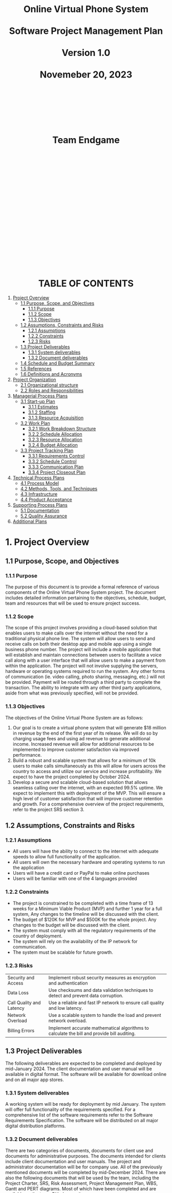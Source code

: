 <center><H1>
<br></br>
<br></br>
<br></br>
Online Virtual Phone System
<br></br>
Software Project Management Plan
<br></br>
Version 1.0
<br></br>
Novemeber 20, 2023
<br></br>
<br></br>
<br></br>
Team Endgame
<br></br>
<br></br>
<br></br>
<br></br>
<br></br>
<br></br>
</H1>
</center>

<div style="page-break-after: always;"></div>

<center><H1>TABLE OF CONTENTS</H1></center>

1. [Project Overview](#1-project-overview)
    - [1.1 Purpose, Scope, and Objectives](#11-purpose-scope-and-objectives)
        - [1.1.1 Purpose](#111-purpose)
        - [1.1.2 Scope](#112-scope)
        - [1.1.3 Objectives](#113-objectives)
    - [1.2 Assumptions, Constraints and Risks](#12-assumptions-constraints-and-risks)
        - [1.2.1 Assumptions](#121-assumptions)
        - [1.2.2 Constraints](122-constraints)
        - [1.2.3 Risks](#123-risks)
    - [1.3 Project Deliverables](#13-project-deliverables)
        - [1.3.1 System deliverables](#131-system-deliverables)
        - [1.3.2 Document deliverables](#132-document-deliverables)
    - [1.4 Schedule and Budget Summary](#14-schedule-and-budget-summary)
    - [1.5 References](#15-references)
    - [1.6 Definitions and Acronyms](#16-definitions-and-acronyms)
2. [Project Organization](#2-project-organization)
    - [2.1 Organizational structure](#21-organizational-structure)
    - [2.2 Roles and Responsibilities](#22-roles-and-responsibilities)
3. [Managerial Process Plans](#3-managerial-process-plans)
    - [3.1 Start-up Plan](#31-start-up-plan)
        - [3.1.1 Estimates](#311-estimates)
        - [3.1.2 Staffing](#312-staffing)
        - [3.1.3 Resource Acquisition](#313-resource-acquisition)
    - [3.2 Work Plan](#32-work-plan)
        - [3.2.1 Work Breakdown Structure](#321-work-breakdown-structure)
        - [3.2.2 Schedule Allocation](#322-schedule-allocation)
        - [3.2.3 Resource Allocation](#323-resource-allocation)
        - [3.2.4 Budget Allocation](#324-budget-allocation)
    - [3.3 Project Tracking Plan](#33-project-tracking-plan)
        - [3.3.1 Requirements Control](#331-requirements-control)
        - [3.3.2 Schedule Control](#332-schedule-control)
        - [3.3.3 Communication Plan](#333-communication-plan)
        - [3.3.4 Project Closeout Plan](#334-project-closeout-plan)
4. [Technical Process Plans](#4-technical-process-plans)
    - [4.1 Process Model](#41-process-model)
    - [4.2 Methods, Tools, and Techniques](#42-methods-tools-and-techniques)
    - [4.3 Infrastructure](#43-infrastructure)
    - [4.4 Product Acceptance](#44-product-acceptance)
5. [Supporting Process Plans](#5-supporting-process-plans)
    - [5.1 Documentation](#51-documentation)
    - [5.2 Quality Assurance](#52-quality-assurance)
6. [Additional Plans](#6-additional-plans)


<div style="page-break-after: always;"></div>

# 1. Project Overview

## 1.1 Purpose, Scope, and Objectives

### 1.1.1 Purpose
The purpose of this document is to provide a formal reference of various components of the Online Virtual Phone System project. The document includes detailed information pertaining to the objectives, schedule, budget, team and resources that will be used to ensure project success. 

### 1.1.2 Scope 
The scope of this project involves providing a cloud-based solution that enables users to make calls over the internet without the need for a traditional physical phone line. The system will allow users to send and receive calls on both their desktop app and mobile app using a single business phone number. The project will include a mobile application that will establish and maintain connections between users to facilitate a voice call along with a user interface that will allow users to make a payment from within the application. 
The project will not involve supplying the servers, hardware or operating systems required to run the system. Any other forms of communication (ie. video calling, photo sharing, messaging, etc.) will not be provided. Payment will be routed through a third party to complete the transaction. The ability to integrate with any other third party applications, aside from what was previously specified, will not be provided.

### 1.1.3 Objectives
The objectives of the Online Virtual Phone System are as follows:
1. Our goal is to create a virtual phone system that will generate $18 million in revenue by the end of the first year of its release. We will do so by charging usage fees and using ad revenue to generate additional income. Increased revenue will allow for additional resources to be implemented to improve customer satisfaction via improved performance. 
2. Build a robust and scalable system that allows for a minimum of 10k users to make calls simultaneously as this will allow for users across the country to access and utilize our service and increase profitability. We expect to have the project completed by October 2024. 
3. Develop a secure and scalable cloud-based solution that allows seamless calling over the internet, with an expected 99.5% uptime. We expect to implement this with deployment of the MVP. This will ensure a high level of customer satisfaction that will improve customer retention and growth. 
For a comprehensive overview of the project requirements, refer to the project SRS section 3. 

## 1.2 Assumptions, Constraints and Risks

### 1.2.1 Assumptions
-   All users will have the ability to connect to the internet with adequate speeds to allow full functionality of the      application.
- All users will own the necessary hardware and operating systems to run the application
- Users will have a credit card or PayPal to make online purchases
- Users will be familiar with one of the 4 languages provided

### 1.2.2 Constraints
- The project is constrained to be completed with a time frame of 13 weeks for a Minimum Viable Product (MVP) and further 1 year for a full system, Any changes to the timeline will be discussed with the client.
- The budget of $120K for MVP and $500K for the whole project. Any changes to the budget will be discussed with the client.
- The system must comply with all the regulatory requirements of the country of deployment.
- The system will rely on the availability of the IP network for communication.
- The system must be scalable for future growth. 

### 1.2.3 Risks

|||
|----|----|
| Security and Access | Implement robust security measures as encryption and authentication |
| Data Loss | Use checksums and data validation techniques to detect and prevent data corruption. |
| Call Quality and Latency | Use a reliable and fast IP network to ensure call quality and low latency. |
| Network Overload | Use a scalable system to handle the load and prevent network overload. |
| Billing Errors | Implement accurate mathematical algorithms to calculate the bill and provide bill auditing.|

## 1.3 Project Deliverables

The following deliverables are expected to be completed and deployed by mid-January 2024. The client documentation and user manual will be available in digital format. The software will be available for download online and on all major app stores. 

### 1.3.1 System deliverables

A working system will be ready for deployment by mid January. The system will offer full functionality of the requirements specified. For a comprehensive list of the software requirements refer to the Software Requirements Specification. 
The software will be distributed on all major digital distribution platforms. 

### 1.3.2 Document deliverables 

There are two categories of documents, documents for client use and documents for administrative purposes. The documents intended for clients include client documentation and user manuals. The project and administrator documentation will be for company use. All of the previously mentioned documents will be completed by mid-December 2024. 
There are also the following documents that will be used by the team, including the Project Charter, SRS, Risk Assessment, Project Management Plan, WBS, Gantt and PERT diagrams. Most of which have been completed and are available on the team Github repository.

## 1.4 Schedule and Budget Summary

Below is a summary of the schedule and budget for the project.

| Project Milestone | Project Artifact | Due Date |
|----|----|----|
| Project Management | Charter, SRS, Risk Management | 09/27/2023 |
| Interface Design | Interface Prototype | 10/11/2023 |
|Frontend Development | System in progress |10/17/2023 |
|Backend Development| System in progress| 11/02/2023|
|Testing| System delivery| 12/13/2023|
|Project Deployment| Training modules| 01/10/2024|
|Project Closure| User and admin documentation, feedback| 01/15/2024|

## 1.5 References

Below is a list of documents and other sources of information referenced in this Plan:
- Project Charter for section 1.1 - 1.3
- SRS for section 1.6 
- Gantt.png for section 1.4*

    *For a comprehensive overview of the project schedule, refer to this document

## 1.6 Definitions and Acronyms

Below is a list of all terms and acronyms required to properly understand this Plan:

|Term | Definition, Acronym or Abbreviations|
| ---- | ---- |
|SRS |Software Requirement Specification|
|OS|Operating System|
|GUI|Graphical User Interface|
|MFA|Multi-Factor Authentication|
|OVPS|Online Virtual Phone System|
|CRM|Customer Relationship Management|
|VoIP|Voice over Internet Protocol|

# 2. Project Organization

## 2.1 Organizational structure

### 2.1.1 External structure
![Alt text](external.png)
1. Billing Department
    - Manages billing, invoicing, and payment processing for the virtual phone system.
    - Collaborates with the project team for billing system integration.
2. Third Parties
    - External service providers, suppliers, or consultants such as APIs provider for payment.
3. Government Telecommunication Authorities
    - Regulatory bodies or authorities overseeing compliance, licensing, and watching on  laws and regulations.
    - Ensures the project complies with legal and regulatory frameworks.

### 2.1.2 Internal structure
![Alt text](internal.png)
1. Project Manager
    - Oversees the entire project lifecycle and makes the decisions on the direction of the project.
    - Responsible for planning, execution, monitoring, and closing of the project.
    - Acts as a communicator between stakeholders and the development team.
2. Developers
    - Engineers, programmers, and designers responsible for creating the frontend and backend for the online virtual phone system.
    - Coding, designing interfaces, code review and implementing features.
3. Quality Assurance Team
    - Focuses on testing functionalities, identifying bugs, reporting back to developer teams and ensuring the software meets quality standards.
    - Works closely with developers to resolve issues.
4. System Managers
    - Manage the day- to-day operations of the online virtual phone system.
    - Handle configurations, user permissions, and system maintenance.
5. IT Administrators
    - Provides technical support, infrastructure maintenance, and resolves technical issues.
    - Collaborates with the development team for deployment and system integration.
6. End Users
    - The individuals or businesses utilizing the virtual phone system.
    - Provide feedback, use the system, and may need assistance or training.

## 2.2 Roles and Responsibilities

| Project Role | Project Responsibilities                                                                                                            |
|--------------------------|--------------------------------------------------------------------------------------------------------------------------------------|
| Project Sponsor          | - A project sponsor who acts as the project’s champion, providing direction, financial resources, and support to the team. In the context of this document, this person: <br> &nbsp;&nbsp;- Approves the request for funding <br> &nbsp;&nbsp;- Approves the project scope represented in this document <br> &nbsp;&nbsp;- Sets the priority of the project relative to other projects in their area of responsibility |
| Project Manager          | - A project manager is responsible for the day-to-day management of the project and has specific accountability for: <br> &nbsp;&nbsp;- Managing the project within the approved constraints of scope, quality, time, and cost <br> &nbsp;&nbsp;- Delivering the specified requirements, deliverables, and ensuring customer satisfaction <br> &nbsp;&nbsp;- Providing critical information to team members and stakeholders to keep the project on track |
| Developer                | - Responsibilities include day-to-day development and maintenance of the project, including coding and designing.                    |
| Quality Assurance Engineer| - Responsible for: <br> &nbsp;&nbsp;- Testing the Quality of the system <br> &nbsp;&nbsp;- Identifying bugs <br> &nbsp;&nbsp;- Ensuring delivery of a high-quality system that exceeds user expectations |
| System Managers          | - Responsibilities involve managing: <br> &nbsp;&nbsp;- Online Virtual Phone System software <br> &nbsp;&nbsp;- User accounts and their personal information <br> &nbsp;&nbsp;- User authentication and Troubleshooting |
| IT Administrator         | - Tasks include: <br> &nbsp;&nbsp;- Hardware maintenance <br> &nbsp;&nbsp;- Security Risk management <br> &nbsp;&nbsp;- Network Management <br> &nbsp;&nbsp;- Infrastructure Planning <br> &nbsp;&nbsp;- Developer Support <br> &nbsp;&nbsp;- User Support |
| Users                    | - Provide feedback on user experience and system functionalities.                                                                       |


# 3. Managerial Process Plans
## 3.1 Start-up Plan

### 3.1.1 Estimates
The SPMP details the necessary resources and materials for initiating the project. This includes plans for estimating, staffing, acquiring resources, and training.
Estimates
### 3.1.1.1 Estimation Plan
The cost estimation for the project are provided as follows considering the client requirements and project deliverables.  
|Category|Factors |Confidenct Level|Basis of Estimation|
|----------|----------|----------|----------|
|Estimated Cost| 500,000$|High|Detailed cost estimation using a bottom-up approach. Cost breakdown includes development, testing, project management, and contingency.|
|Estimate Schedule|6 months|Mediun-High|Gantt chart-based scheduling, considering the complexity of tasks, dependencies, and historical data from similar projects.|
|Resource Requirements|5 members|Medium|Work breakdown structure (WBS) and resource allocation based on individual tasks and project requirements.|

A detailed breakdown of cost estimation is as: 
| Category            | Cost   | Basis of Estimation                                                 |
|---------------------|--------|------------------------------|
| Software and Tools  | 50,000 | Based on the project requirements and use-case as well as considering the software licensing cost |
| Hardware Costs      | 30,000 | Based on hardware requirements for the project |
| Training            | 20,000 | Based on time needed and complexity of Software  |
| Project Management  | 60,000 | Costs related to project management activities and any associated project management tools.|
| Testing             | 70,000 | Based on the intensity of quality assurance for the project          |
| UX/UI design        | 40,000 | Depending on the complexity of design and expertise required.        |
| Backend servers     | 90,000 | Depending on the infrastructure requirements and hosting costs.      |
| Development Costs   | 90,000 | Depending on the complexity of project requirements and work needed for a seamless product. |
| Administrative Costs| 30,000 | Costs related to administrative activities such as documentation, meetings, and training. |
| Contingency Reserve | 20,000 | 10% of the project budget    |
| **Total Cost**      | **500,000** |       |

### 3.1.1.2 Re-Estimation Plan

Project re-estimation plan with method and tools used for cost, schedule and resource estimation would be as follows:

| Category  | Method  | Tools  | Schedules for Re-evaluations      |
|----------|------------------|--------------------|----------------|
| Cost Re-Estimation | Bottom-up re-estimation| Cost Management Software | Triggered when significant milestones are achieved |
| Schedule Re-Estimation | PERT re-evaluation | Project Management Software | Monthly or when significant milestones are achieved or delayed |
| Resource Re-Estimation | WBS review and reallocation| Resource Management Tools   | Reviews during major project phases and project schedule  |


### 3.1.2 Staffing
### 3.1.3 Resource Acquisition
This resource acquisition plan aims to optimize efficiency, minimize risks, and ensure the availability of all essential resources throughout the OVPS project.

### 3.1.3.1 Identification of resources

The resource acquisition process for the OVPS project involves the following steps:

1. Identification of Resources:

    - Conduct a thorough analysis to identify all necessary resources, including personnel, equipment, hardware, software, licensing, compliance, and tools required for the project.

2. Cost Estimation:

    - Estimate the costs associated with each resource, considering licensing and compliance rates and project-specific requirements.

3. Contingency reserve resource:

    - Conducting a thorough analysis of potential identified risks through risk management plan.

### 3.1.3.2 Assignment of responsibility 

- Project Manager   : Overall responsibility for resource acquisition and timely risk evaluation for contingency reserves.
- Team Member       : Each Team Member is responsible for maintaining the acquired hardware and software resource as well as to make sure the required tools are available throughout the development process.
- HR Manager        : Personnel acquisition and compliance.
- IT Manager        : Oversight of software and hardware acquisition.

### 3.1.3.3 Acquisition plans and needs

- Equipment: Acquire hardware during the initial phase to facilitate development.
- Software: Acquire licenses and necessary software tools during the early stages of the project.

### 3.1.3.4 Constraints

- Budget limitations may impact the scale or timing of resource acquisition.


## 3.2 Work Plan
### 3.2.1 Work Breakdown Structure
| Id | Deliverables of the activity | Start Date | End Date | Acceptance criteria for the work activity products | Predecessor work activities | Successor work  activities |
|----------|----------|----------|----------|----------|----------|----------|
| 1 | Project Management | Sep 12, 2023 | Sep 27, 2023 | - Follow the given subpoints below. | N/A | N/A |
| 2 | &nbsp;&nbsp;&nbsp; Project Charter | Sep 15, 2023 | Sep 14, 2023 | - Approval and sign-off from key stakeholder.<br> - Clearly defined project objectives and scope. | N/A | Project Planning / SRS |
| 3 | &nbsp;&nbsp;&nbsp; SRS | Sep 15, 2023 | Sep 20, 2023 | - Detailed documentation of functional and non-functional requirements.<br> - Validation of requirements by project stakeholders. | Project Charter | Risk Assessment |
| 4 | &nbsp;&nbsp;&nbsp; Project Planning | Sep 15, 2023 | Sep 19, 2023 | - Completion of a detailed project plan with timelines and resource allocation. | Project Charter | Risk Assessment |
| 5 | &nbsp;&nbsp;&nbsp; Risk Assessment | Sep 21, 2023 | Sep 27, 2023 | - Risk assessment and mitigation strategies outlined.| Project Planning / SRS | UX / UI |
| 6 | Interface Prototype Design | Sep 28, 2023 | Oct 11, 2023 | - Follow the following subpoints.| N/A | N/A |
| 7 | &nbsp;&nbsp;&nbsp; UX/UI designs | Sep 28, 2023 | Oct 06, 2023 | - Approve developed prototypes and UX/UI desings. | Risk Assessment | Login Page/Account Management Page |
| 8 | Software (Frontend and Backend) | Oct 09, 2023 | Nov 01, 2023 | - Frontend and Backend meeting SRS specification. | N/A | N/A |
| 9 | &nbsp; Frontend | Oct 09, 2023 | Oct 17, 2023 | - Validation against SRS requirement. | N/A | N/A |
| 10 | &nbsp;&nbsp;&nbsp;&nbsp; Login Page | Oct 09, 2023 | Oct 09, 2023 | - Functional and tested login page.| UX/UI designs | Call Display Page/ Call History Page/ Contacts Page |
| 11 | &nbsp;&nbsp;&nbsp;&nbsp; Account Management Page | Oct 09, 2023 | Oct 10, 2023 | - Functional and tested account management page.  | UX/UI designs | Call Display Page/ Call History Page/ Contacts Page |
| 12 | &nbsp;&nbsp;&nbsp;&nbsp; Call Display Page | Oct 11, 2023 | Oct 12, 2023 | - Functional and tested call display page. | Login Page /Account Management Page | Payment Page |
| 13 | &nbsp;&nbsp;&nbsp;&nbsp; Call History Page | Oct 11, 2023 | Oct 11, 2023 | - Functional and tested call history page. | Login Page /Account Management Page | Payment Page |
| 14 | &nbsp;&nbsp;&nbsp;&nbsp; Contacts Page | Oct 11, 2023 | Oct 11, 2023 | - Functional and tested contacts page. | Login Page /Account Management Page | Payment Page |
| 15 | &nbsp;&nbsp;&nbsp;&nbsp; Payment Page | Oct 13, 2023 | Oct 17, 2023 | - Functional and tested payment page. | Call Display Page/Call History Page/ Contacts Page | Unit Testing |
| 16 | &nbsp; Backend | Sep 28, 2023 | Nov 01, 2023 | - Fully developed backend system aligned with SRS specifications. | N/A | N/A |
| 17 | &nbsp;&nbsp;&nbsp;&nbsp; Wireframe | Sep 28, 2023 | Oct 06, 2023 | - Stakeholder approvals. <br> - Alinged with UX/UI designs. | Risk Assessment | Authentication/User Account Management/Encryption and Security |
| 18 | &nbsp;&nbsp;&nbsp;&nbsp; Authentication | Oct 12, 2023 | Oct 13, 2023 | - Functional and tested authentication. | Wireframe | Call Processing |
| 19 | &nbsp;&nbsp;&nbsp;&nbsp; User Account Management | Oct 12, 2023 | Oct 17, 2023 | - Functional and tested user account management. | Wireframe | Call Processing |
| 20 | &nbsp;&nbsp;&nbsp;&nbsp; Call Processing Logic | Oct 18, 2023 | Oct 24, 2023 | - Functional and tested call processing logic. | User Account Management | Voice Call Encryption |
| 21 | &nbsp;&nbsp;&nbsp;&nbsp; Encryption and Security | Oct 12, 2023 | Oct 26, 2023 | - Functional and tested encryption and security. | Wireframe | Call Processing |
| 22 | &nbsp;&nbsp;&nbsp;&nbsp; Network and Connectivity Logic | Oct 27, 2023 | Nov 01, 2023 | - Functional and tested network and connectivity logic. | Voice Call Encryption | Unit Testing |
| 23 | Testing | Nov 02, 2023 | Dec 13, 2023 | - Thorough testing across all functionalities and features. <br> - Document the testing results. | Payment Page/ Network and Connectivity Logic | Documentation |
| 24 | &nbsp;&nbsp;&nbsp; Documentation | Dec 14, 2023 | Dec 29, 2023 | - Documentation as per project deliverables and outcomes. | Testing | Training |
| 25 | Training | Jan 01, 2023 | Jan 03, 2023 | - Feedback collection after training. <br> - Meterials prepared and delivered before hand to all trainees.  | Documentation | Deployment |
| 26 | Deployment | Jan 01, 2023 | Jan 10, 2023 | - Successful deployment of the system in the specified environment. | Training | Project Feedback |
| 27 | Project Feedback | Jan 11, 2023 | Jan 13, 2023 | - Feedback collection from users and stakeholders. <br> - Work on the feedback to improve the system if needed. | Deployment | Project Closure |
| 28 | Project Closure | Jan 13, 2023 | Jan 15, 2023 | - Completion of all project deliverables and activities. <br> - Formal closure documentation prepared and approved. | Project Feedback | N/A |

### 3.2.2 Schedule Allocation
#### 3.2.2.1 Scheduling Relationships and Time-Sequencing Constraints:

- The project work activities are scheduled based on Gantt chart and PERT chart. The Gantt chart is used to schedule the project activities and PERT chart is used to estimate the time required to complete each activity to illustrate concurrent activities and dependencies. 

#### 3.2.2.2 Critical Path Identification:

- The critical path in the schedule has been identified through PERT chart. This critical path outlines the minimum time required to complete the project. It is important to note that the critical path may change as the project progresses and changes are requested by the client.

#### 3.2.2.3 Constraints on Scheduling:

- Certain work activities may have scheduling constraints such as dependencies, resource availability, and budget limitations. These constraints are identified and addressed in the project schedule.

#### 3.2.2.4 Schedule Milestones:

1. Key schedule milestones have been identified to assess the progress of the project, they are as followed: 

    - The completion of the project charter
    - SRS
    - Project Planning
    - Risk Assessment
    - Interface Prototype Design
    - Software Development
    - Testing
    - Documentation
    - Training
    - Deployment
    - Project Closure

2. These milestones serve as a basis for project monitoring and control.


### 3.2.3 Resource Allocation

#### 3.2.3.1 Detailed Itemization of Resources are as followed:

Following are the resources required for the project:

1. Computing Resources:

    - High-performance workstations for developers and designers
    - Server infrastructure for backend development and testing
    - Network infrastructure for connectivity and testing
    - Storage infrastructure for data storage and backup
    - Cloud infrastructure for deployment and testing
    - Security infrastructure for encryption and security

2. Software Tools:
    - Integrated Development Environment (IDE) for coding
    - Graphic design tools for UX/UI design
    - Testing tools for quality assurance
    - Project management tools for project planning and tracking
    - Documentation tools for project documentation
    - Communication tools for team collaboration
    - Version control tools for code management
    - Deployment tools for system deployment
    - Security tools for encryption and security
    - Network tools for network and connectivity logic
    - Training tools for training and feedback collection


3. Special Testing and Simulation Facilities:
    - Dedicated testing environment to simulate real-world scenarios
    - Testing tools for performance and security testing
    - Testing tools for load testing
    - Testing tools for unit testing
    - Testing tools for integration testing
    - Testing tools for system testing
    - Testing tools for user acceptance testing

Resource allocation is dynamic and may be adjusted based on project requirements and constraints. Regular resource allocation reviews are conducted to ensure the availability of all necessary resources.

### 3.2.4 Budget Allocation

The budget for the project is estimated to be $500,000. The budget is allocated as follows:

1. Software and Tools: $50,000
    - Computing resources: $10,000
    - Software tools: $40,000
2. Hardware Costs: $30,000
    - Acquisition of hardware for development and testing: $30,000
3. Training: $20,000
    - Training programs and materials: $20,000

4. Project Management: $60,000
    - Project management tools and software: $30,000
    - Administrative support for project management: $30,000

5. Testing: $70,000
    - Special testing and simulation facilities: $50,000
    - Testing tools: $20,000
6. UX/UI design: $40,000
    - Graphic design tools: $40,000

7.  Backend Servers: $90,000
    - Acquisition and setup of backend server infrastructure: $90,000

8. Development Costs: $90,000
    - Development tools and software licenses: $70,000
    - Contingency reserve for development: $20,000

9. Administrative Costs: $30,000
    - Documentation : $20,000
    - Meetings : $5,000
    - Training : $5,000

10. Contingency Reserve: $20,000
    - Unforeseen expenses and risks: $20,000

## 3.3 Project Tracking Plan

### 3.3.1 Requirements Control

1. Requirements changes are reported and controlled through the following steps:
    - Identify the change request
    - Analyze the impact of the change request
    - Approve or reject the change request
    - Implement and Validate the change request
    - Update the requirements documentation

2. The impact of requirement changes is assessed based on the following factors:
    - Project Schedule
    - Project Budget
    - Project Scope
    - Project Quality
    - Project Resources
    - Project Risks
    - Project Stakeholders
    - Project Deliverables
    - Project Documentation
    - Project Training
    - Project Deployment
    - Project Closure 

### 3.3.2 Schedule Control
1. Schedule Control Process:
    - Regular schedule reviews are conducted to assess the progress of the project.
    - If the project is behind schedule, the project manager will identify the cause of the delay and take corrective actions.
    
2. Tools for Schedule Control:
    - Gantt chart
    - PERT chart
    - Project management software
    - Project management tools

3. Objective Criteria for Schedule Control:
    - Project milestones and deliverables will be assessed to determine if the project is on schedule.
    - The critical path will be assessed to determine if the project is on schedule.      

### 3.3.3 Communication Plan

1. Method and Tools for Communication:
    - Project Management Software for communication between the project manager and the development team.
    - Regular meetings will be conducted to discuss project progress and issues.
    - Microsoft Teams will be used for communication between the project team and stakeholders.
    - Regular Communication with the client to ensure the project is on track and meets the client’s requirements.

2. Frequency of Communication:
    - Daily communication between the project manager and the development team.
    - Weekly meetings to discuss project progress and issues.
    - Monthly meetings with the client to discuss project progress and issues.

### 3.3.4 Project Closeout Plan

1. Plans for Project Closeout:
    - Project closure documentation will be prepared and approved.
    - Project deliverables will be delivered to the client.
    - Project feedback will be collected from the client.
    - Project feedback will be used to improve the following:
        - Project management process
        - Development process
        - Testing process
        - Documentation process
        - Training process
        - Deployment process
        - Project closure process


# 4. Technical Process Plans
## 4.1 Process Model
## 4.2 Methods, Tools, and Techniques
## 4.3 Infrastructure
## 4.4 Product Acceptance

# 5. Supporting Process Plans
## 5.1 Documentation
## 5.2 Quality Assurance

# 6. Additional Plans
